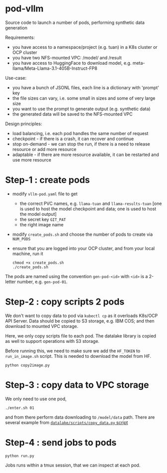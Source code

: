 # pod-vllm
Source code to launch a number of pods, performing synthetic data generation

Requirements: 
* you have access to a namespace/project (e.g. tuan) in a K8s cluster or OCP cluster
* you have two NFS-mounted VPC: /model/ and /result
* you have access to HuggingFace to download model, e.g. meta-llama/Meta-Llama-3.1-405B-Instruct-FP8

Use-case:
* you have a bunch of JSONL files, each line is a dictionary with 'prompt' key
* the file sizes can vary, i.e. some small in sizes and some of very large size
* you want to use the prompt to generate output (e.g. synthetic data)
* the generated data will be saved to the NFS-mounted VPC

Design principles:
* load balancing, i.e. each pod handles the same number of request
* checkpoint - if there is a crash, it can recover and continue
* stop on-demand - we can stop the run, if there is a need to release resource or add more resource
* adaptable - if there are more resource available, it can be restarted and use more resource
 
# Step-1 : create pods

* modify `vllm-pod.yaml` file to get
  + the correct PVC names, e.g. `llama-tuan` and `llama-results-tuan` [one is used to host the model checkpoint and data; one is used to host the model output]
  + the secret key `GIT_PAT`
  + the right image name

* modify `create_pods.sh` and choose the number of pods to create via `NUM_PODS`

* ensure that you are logged into your OCP cluster, and from your local machine, run it

  ```
  chmod +x create_pods.sh
  ./create_pods.sh
  ```
  
The pods are named using the convention `gen-pod-<id>` with `<id>` is a 2-letter number, e.g. `gen-pod-01`.


# Step-2 : copy scripts 2 pods

We don't want to copy data to pod via `kubectl cp` as it overloads K8s/OCP API Server. Data should be copied to S3 storage, e.g. IBM COS; and then download to mounted VPC storage. 

Here, we only copy scripts file to each pod. The datalake library is copied as well to support operations with S3 storage.

Before running this, we need to make sure we add the `HF_TOKEN` to `run_in_image.sh` script. This is needed to download the model from HF.

```
python copy2image.py
```

# Step-3 : copy data to VPC storage

We only need to use one pod, 
```
./enter.sh 01
```
and from there perform data downloading to `/model/data` path. There are several example from [`datalake/scripts/copy_data.py` script](https://github.ibm.com/Common-TimeSeries-Analytics-Library/datalake/blob/master/scripts/copy_data.py)


# Step-4 : send jobs to pods


```
python run.py
```

Jobs runs within a tmux session, that we can inspect at each pod. 

